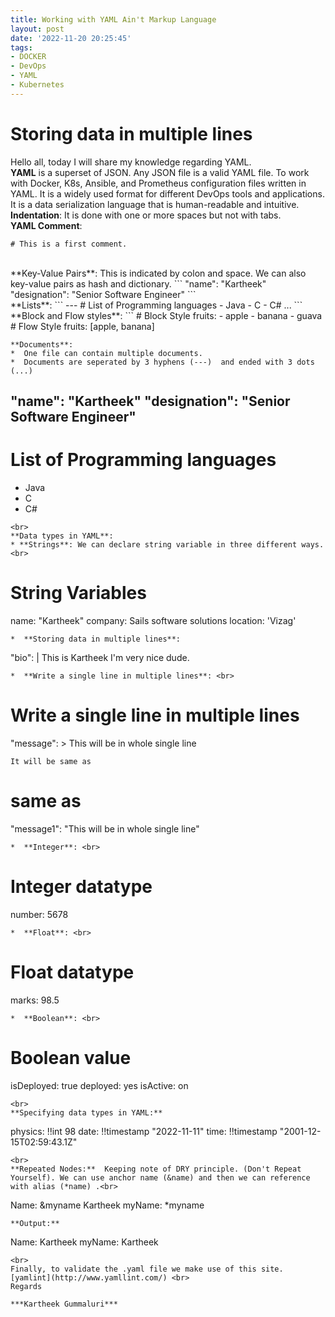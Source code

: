 ```yaml
---
title: Working with YAML Ain't Markup Language
layout: post
date: '2022-11-20 20:25:45'
tags:
- DOCKER
- DevOps
- YAML
- Kubernetes
---
```


# Storing data in multiple lines
Hello all, today I will share my knowledge regarding YAML.<br>
**YAML** is a superset of JSON. Any JSON file is a valid YAML file.
To work with Docker, K8s, Ansible, and Prometheus configuration files written in YAML. It is a widely used format for different DevOps tools and applications. It is a data serialization language that is human-readable and intuitive.<br>
**Indentation**: It is done with one or more spaces but not with tabs. <br>
**YAML Comment**:
```
# This is a first comment. 
```
<br>
**Key-Value Pairs**: This is indicated by colon and space. We can also key-value pairs as hash and dictionary.
```
"name": "Kartheek"
"designation": "Senior Software Engineer"
```
<br>
**Lists**:
```
---
# List of Programming languages
- Java
- C
- C#
...
```
<br>
**Block and Flow styles**:
```
# Block Style 
fruits:
 - apple
 - banana
 - guava
 # Flow Style
fruits: [apple, banana]

```
**Documents**:
*  One file can contain multiple documents.
*  Documents are seperated by 3 hyphens (---)  and ended with 3 dots (...)

```
"name": "Kartheek"
"designation": "Senior Software Engineer"
---
# List of Programming languages
- Java
- C
- C#
```
<br>
**Data types in YAML**:
* **Strings**: We can declare string variable in three different ways.
<br>
```
# String Variables
name: "Kartheek"
company: Sails software solutions
location: 'Vizag'
```
*  **Storing data in multiple lines**:
```
"bio": |
 This is Kartheek
 I'm very nice dude.
```
*  **Write a single line in multiple lines**: <br>
```
 # Write a single line in multiple lines
 "message": >
 This will
 be
 in whole single line
 ```
 It will be same as
 ```
# same as
"message1": "This will be in whole single line"
```
*  **Integer**: <br>
```
# Integer datatype
number: 5678
```
*  **Float**: <br>
```
# Float datatype
marks: 98.5
```
*  **Boolean**: <br>
```
# Boolean value
isDeployed: true
deployed: yes
isActive: on
```
<br>
**Specifying data types in YAML:** 
```
physics: !!int 98 
date: !!timestamp "2022-11-11"
time: !!timestamp "2001-12-15T02:59:43.1Z"
```
<br>
**Repeated Nodes:**  Keeping note of DRY principle. (Don't Repeat Yourself). We can use anchor name (&name) and then we can reference with alias (*name) .<br>
```
Name:  &myname Kartheek
myName: *myname
```
**Output:**
```
Name:
Kartheek
myName:
Kartheek
```
<br>
Finally, to validate the .yaml file we make use of this site.
[yamlint](http://www.yamllint.com/) <br>
Regards

***Kartheek Gummaluri***
